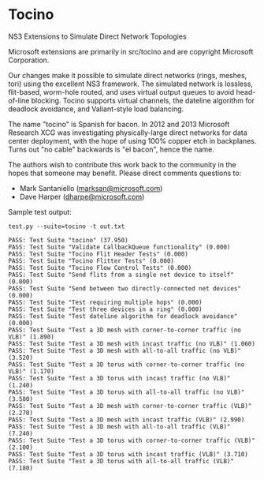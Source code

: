 # Tocino
NS3 Extensions to Simulate Direct Network Topologies

Microsoft extensions are primarily in src/tocino and are copyright Microsoft Corporation.

Our changes make it possible to simulate direct networks (rings, meshes, tori) using the excellent NS3 framework.  The simulated network is lossless, flit-based, worm-hole routed, and uses virtual output queues to avoid head-of-line blocking.  Tocino supports virtual channels, the dateline algorithm for deadlock avoidance, and Valiant-style load balancing.

The name "tocino" is Spanish for bacon.  In 2012 and 2013 Microsoft Research XCG was investigating physically-large direct networks for data center deployment, with the hope of using 100% copper etch in backplanes.  Turns out "no cable" backwards is "el bacon", hence the name.

The authors wish to contribute this work back to the community in the hopes that someone may benefit.  Please direct comments questions to:
- Mark Santaniello (marksan@microsoft.com)
- Dave Harper (dharpe@microsoft.com)

Sample test output:

	test.py --suite=tocino -t out.txt

	PASS: Test Suite "tocino" (37.950)
	PASS: Test Suite "Validate CallbackQueue functionality" (0.000)
	PASS: Test Suite "Tocino Flit Header Tests" (0.000)
	PASS: Test Suite "Tocino Flitter Tests" (0.000)
	PASS: Test Suite "Tocino Flow Control Tests" (0.000)
	PASS: Test Suite "Send flits from a single net device to itself" (0.000)
	PASS: Test Suite "Send between two directly-connected net devices" (0.000)
	PASS: Test Suite "Test requiring multiple hops" (0.000)
	PASS: Test Suite "Test three devices in a ring" (0.000)
	PASS: Test Suite "Test dateline algorithm for deadlock avoidance" (0.000)
	PASS: Test Suite "Test a 3D mesh with corner-to-corner traffic (no VLB)" (1.890)
	PASS: Test Suite "Test a 3D mesh with incast traffic (no VLB)" (1.060)
	PASS: Test Suite "Test a 3D mesh with all-to-all traffic (no VLB)" (3.520)
	PASS: Test Suite "Test a 3D torus with corner-to-corner traffic (no VLB)" (1.170)
	PASS: Test Suite "Test a 3D torus with incast traffic (no VLB)" (1.240)
	PASS: Test Suite "Test a 3D torus with all-to-all traffic (no VLB)" (3.580)
	PASS: Test Suite "Test a 3D mesh with corner-to-corner traffic (VLB)" (2.270)
	PASS: Test Suite "Test a 3D mesh with incast traffic (VLB)" (2.990)
	PASS: Test Suite "Test a 3D mesh with all-to-all traffic (VLB)" (7.240)
	PASS: Test Suite "Test a 3D torus with corner-to-corner traffic (VLB)" (2.100)
	PASS: Test Suite "Test a 3D torus with incast traffic (VLB)" (3.710)
	PASS: Test Suite "Test a 3D torus with all-to-all traffic (VLB)" (7.180)
